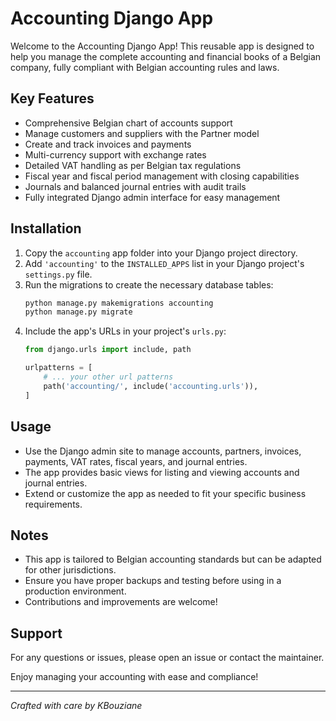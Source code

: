 # Accounting Django App

Welcome to the Accounting Django App! This reusable app is designed to help you manage the complete accounting and financial books of a Belgian company, fully compliant with Belgian accounting rules and laws.

## Key Features

- Comprehensive Belgian chart of accounts support
- Manage customers and suppliers with the Partner model
- Create and track invoices and payments
- Multi-currency support with exchange rates
- Detailed VAT handling as per Belgian tax regulations
- Fiscal year and fiscal period management with closing capabilities
- Journals and balanced journal entries with audit trails
- Fully integrated Django admin interface for easy management

## Installation

1. Copy the `accounting` app folder into your Django project directory.
2. Add `'accounting'` to the `INSTALLED_APPS` list in your Django project's `settings.py` file.
3. Run the migrations to create the necessary database tables:
   ```bash
   python manage.py makemigrations accounting
   python manage.py migrate
   ```
4. Include the app's URLs in your project's `urls.py`:
   ```python
   from django.urls import include, path

   urlpatterns = [
       # ... your other url patterns
       path('accounting/', include('accounting.urls')),
   ]
   ```

## Usage

- Use the Django admin site to manage accounts, partners, invoices, payments, VAT rates, fiscal years, and journal entries.
- The app provides basic views for listing and viewing accounts and journal entries.
- Extend or customize the app as needed to fit your specific business requirements.

## Notes

- This app is tailored to Belgian accounting standards but can be adapted for other jurisdictions.
- Ensure you have proper backups and testing before using in a production environment.
- Contributions and improvements are welcome!

## Support

For any questions or issues, please open an issue or contact the maintainer.

Enjoy managing your accounting with ease and compliance!

---

*Crafted with care by KBouziane*
